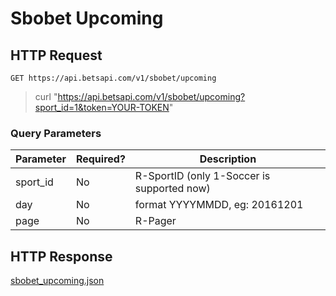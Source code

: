 # Sbobet Upcoming

## HTTP Request

`GET https://api.betsapi.com/v1/sbobet/upcoming`

> curl "https://api.betsapi.com/v1/sbobet/upcoming?sport_id=1&token=YOUR-TOKEN"

### Query Parameters

Parameter | Required? | Description
--------- | ------- | -----------
sport_id | No | R-SportID (only 1-Soccer is supported now)
day | No | format YYYYMMDD, eg: 20161201
page | No | R-Pager

## HTTP Response

<a href="../samples/sbobet_upcoming.json" target="_blank">sbobet_upcoming.json</a>
